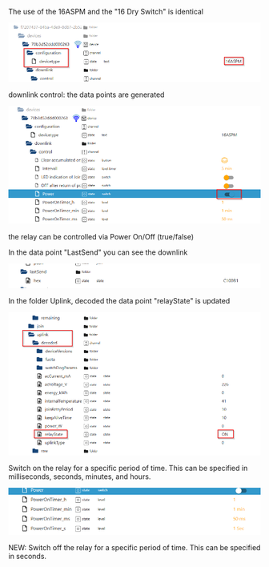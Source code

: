 The use of the 16ASPM and the "16 Dry Switch" is identical

![](https://github.com/BenAhrdt/LoRaWANDeviceProfiles/blob/main/Data/Pics/16ASPM/2025-03-27-10-44-54-image.png)

downlink control: the data points are generated

![](https://github.com/BenAhrdt/LoRaWANDeviceProfiles/blob/main/Data/Pics/16ASPM/2025-03-27-11-07-00-image.png)

the relay can be controlled via Power On/Off (true/false)

In the data point "LastSend" you can see the downlink

![](https://github.com/BenAhrdt/LoRaWANDeviceProfiles/blob/main/Data/Pics/16ASPM/2025-03-27-11-11-05-image.png)

In the folder Uplink, decoded the data point "relayState" is updated

![](https://github.com/BenAhrdt/LoRaWANDeviceProfiles/blob/main/Data/Pics/16ASPM/2025-03-27-11-14-24-image.png)

Switch on the relay for a specific period of time. This can be specified in milliseconds, seconds, minutes, and hours.

![](https://github.com/BenAhrdt/LoRaWANDeviceProfiles/blob/main/Data/Pics/16ASPM/2025-03-27-11-17-53-image.png)

NEW:
Switch off the relay for a specific period of time. This can be specified in seconds.



